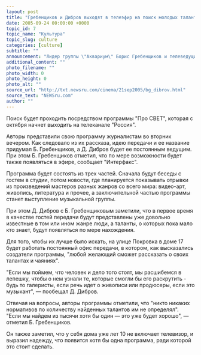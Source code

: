 ```yaml
---
layout: post
title: "Гребенщиков и Дибров выходят в телеэфир на поиск молодых талантов"
date: 2005-09-24 00:00:00 +0000
topic_id: 7
topic_name: "Культура"
topic_slug: culture
categories: [culture]
subtitle: ""
announcement: "Лидер группы \"Аквариум\" Борис Гребенщиков и телеведущий Дмитрий Дибров будут вместе искать творческих и талантливых людей в сфере нетрадиционных направлений искусства или, по их выражению, тех, \"кто думает перпендикулярно развлекательному вектору\"."
additional_content: ""
photo_filename: ""
photo_width: 0
photo_height: 0
photo_alt: ""
source_url: "http://txt.newsru.com/cinema/21sep2005/bg_dibrov.html"
source_text: "NEWSru.com"
author: ""
---
```

Поиск будет проходить посредством программы "Про СВЕТ", которая с октября начнет выходить на телеканале "Россия".

Авторы представили свою программу журналистам во вторник вечером. Как следовало из их рассказа, идею передачи и ее название придумал Б. Гребенщиков, а Д. Дибров будет ее постоянным ведущим. При этом Б. Гребенщиков отметил, что по мере возможности будет также появляться в эфире, сообщает "Интерфакс".

Программа будет состоять из трех частей. Сначала будут беседы с гостем в студии, потом новости, где планируется показывать отрывки из произведений мастеров разных жанров со всего мира: видео-арт, живопись, литература и прочее, а заключительной частью программы станет выступление музыкальной группы.

При этом Д. Дибров с Б. Гребенщиковым заметили, что в первое время в качестве гостей передачи будут представлены уже довольно известные в том или ином жанре люди, а таланты, о которых пока мало кто знает, будут появляться по мере нахождения.

Для того, чтобы их лучше было искать, на улице Покровка в доме 17 будет работать постоянный офис передачи, в котором, как высказались создатели программы, "любой желающий сможет рассказать о своих талантах и чаяниях".

"Если мы поймем, что человек и дело того стоят, мы расшибемся в лепешку, чтобы о нем узнали те, которые смогли бы его раскрутить - будь то галеристы, если речь идет о живописи или продюсеры, если это музыкант", &mdash; пообещал Д. Дибров.

Отвечая на вопросы, авторы программы отметили, что "никто никаких нормативов по количеству найденных талантов им не определял". "Если мы найдем из тысячи хотя бы один &mdash; это уже будет хорошо", &mdash; отметил Б. Гребенщиков.

Он также заметил, что у себя дома уже лет 10 не включает телевизор, и выразил надежду, что появится хотя бы одна программа, ради которой это стоит сделать.
